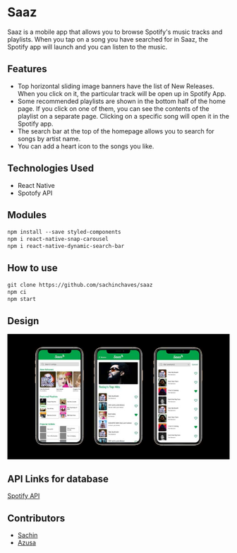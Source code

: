 # Saaz
Saaz is a mobile app that allows you to browse Spotify's music tracks and playlists. When you tap on a song you have searched for in Saaz, the Spotify app will launch and you can listen to the music.

## Features
* Top horizontal sliding image banners have the list of New Releases. When you click on it, the particular track will be open up in Spotify App.
* Some recommended playlists are shown in the bottom half of the home page. If you click on one of them, you can see the contents of the playlist on a separate page. Clicking on a specific song will open it in the Spotify app.
* The search bar at the top of the homepage allows you to search for songs by artist name.
* You can add a heart icon to the songs you like.

## Technologies Used
* React Native
* Spotofy API

## Modules 
```
npm install --save styled-components
npm i react-native-snap-carousel
npm i react-native-dynamic-search-bar
```

## How to use
```
git clone https://github.com/sachinchaves/saaz
npm ci
npm start
```

## Design
![Image](imgs/saaz_img.jpg)

## API Links for database
[Spotify API](https://developer.spotify.com/documentation/web-api/)

## Contributors
* [Sachin](https://github.com/sachinchaves)
* [Azusa](https://github.com/azusazusak)

